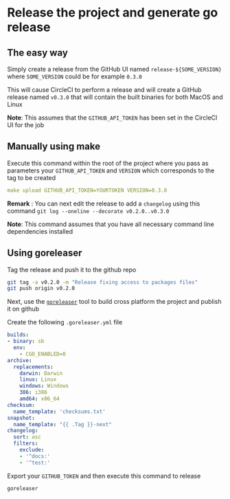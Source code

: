 # Release the project and generate go release

## The easy way

Simply create a release from the GitHub UI named `release-${SOME_VERSION}`
where `SOME_VERSION` could be for example `0.3.0`

This will cause CircleCI to perform a release and will create a GitHub release named `v0.3.0`
that will contain the built binaries for both MacOS and Linux  

**Note**: This assumes that the `GITHUB_API_TOKEN` has been set in the CircleCI UI for the job

## Manually using make

Execute this command within the root of the project where you pass as parameters your `GITHUB_API_TOKEN` and `VERSION` which corresponds to the tag to be created

```yaml
make upload GITHUB_API_TOKEN=YOURTOKEN VERSION=0.3.0
```

**Remark** : You can next edit the release to add a `changelog` using this command `git log --oneline --decorate v0.2.0..v0.3.0`

**Note**: This command assumes that you have all necessary command line dependencies installed

## Using goreleaser

Tag the release and push it to the github repo

```bash
git tag -a v0.2.0 -m "Release fixing access to packages files"
git push origin v0.2.0
```

Next, use the [`goreleaser`](https://github.com/goreleaser/goreleaser) tool to build cross platform the project and publish it on github

Create the following `.goreleaser.yml` file
```yaml
builds:
- binary: sb
  env:
    - CGO_ENABLED=0
archive:
  replacements:
    darwin: Darwin
    linux: Linux
    windows: Windows
    386: i386
    amd64: x86_64
checksum:
  name_template: 'checksums.txt'
snapshot:
  name_template: "{{ .Tag }}-next"
changelog:
  sort: asc
  filters:
    exclude:
    - '^docs:'
    - '^test:'
```

Export your `GITHUB_TOKEN` and then execute this command to release

`goreleaser`